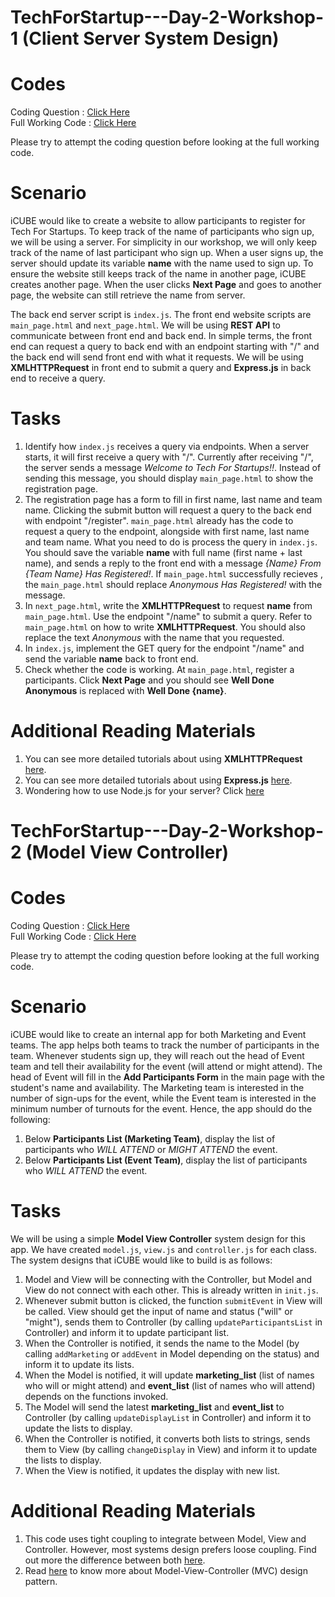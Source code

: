# TechForStartup---Day-2-Workshop-1 (Client Server System Design)

# Codes
Coding Question : [Click Here](https://codesandbox.io/s/tech-workshop-question-client-server-system-design-s1ui3?file=/src/index.js)
<br/>
Full Working Code : [Click Here](https://codesandbox.io/s/tech-workshop-client-server-system-design-ohf50?file=/src/index.js)

Please try to attempt the coding question before looking at the full working code.

# Scenario
iCUBE would like to create a website to allow participants to register for Tech For Startups. To keep track of the name of participants who sign up, we will be using a server. For simplicity in our workshop, we will only keep track of the name of last participant who sign up. When a user signs up, the server should update its variable **name** with the name used to sign up. To ensure the website still keeps track of the name in another page, iCUBE creates another page. When the user clicks **Next Page** and goes to another page, the website can still retrieve the name from server.

The back end server script is `index.js`. The front end website scripts are `main_page.html` and `next_page.html`. We will be using **REST API** to communicate between front end and back end. In simple terms, the front end can request a query to back end with an endpoint starting with "/" and the back end will send front end with what it requests. We will be using **XMLHTTPRequest** in front end to submit a query and **Express.js** in back end to receive a query.

# Tasks
1. Identify how `index.js` receives a query via endpoints. When a server starts, it will first receive a query with "/". Currently after receiving "/", the server sends a message *Welcome to Tech For Startups!!*. Instead of sending this message, you should display `main_page.html` to show the registration page.
2. The registration page has a form to fill in first name, last name and team name. Clicking the submit button will request a query to the back end with endpoint "/register". `main_page.html` already has the code to request a query to the endpoint, alongside with first name, last name and team name. What you need to do is process the query in `index.js`. You should save the variable **name** with full name (first name + last name), and sends a reply to the front end with a message *{Name} From {Team Name} Has Registered!*. If `main_page.html` successfully recieves , the `main_page.html` should replace *Anonymous Has Registered!* with the message.
3. In `next_page.html`, write the **XMLHTTPRequest** to request **name** from `main_page.html`. Use the endpoint "/name" to submit a query. Refer to `main_page.html` on how to write **XMLHTTPRequest**. You should also replace the text *Anonymous* with the name that you requested.
4. In `index.js`, implement the GET query for the endpoint "/name" and send the variable **name** back to front end.
5. Check whether the code is working. At `main_page.html`, register a participants. Click **Next Page** and you should see **Well Done Anonymous** is replaced with **Well Done {name}**.

# Additional Reading Materials
1. You can see more detailed tutorials about using **XMLHTTPRequest** [here](https://developer.mozilla.org/en-US/docs/Web/API/XMLHttpRequest/Using_XMLHttpRequest).
2. You can see more detailed tutorials about using **Express.js** [here](https://expressjs.com/en/5x/api.html).
3. Wondering how to use Node.js for your server? Click [here](https://codeburst.io/the-only-nodejs-introduction-youll-ever-need-d969a47ef219)

# TechForStartup---Day-2-Workshop-2 (Model View Controller)

# Codes
Coding Question : [Click Here](https://codesandbox.io/s/tech-workshop-question-model-view-controller-lu2fd?file=/index.html)
<br/>
Full Working Code : [Click Here](https://codesandbox.io/s/tech-workshop-model-view-controller-11lhe?file=/index.html)

Please try to attempt the coding question before looking at the full working code.

# Scenario
iCUBE would like to create an internal app for both Marketing and Event teams. The app helps both teams to track the number of participants in the team. Whenever students sign up, they will reach out the head of Event team and tell their availability for the event (will attend or might attend). The head of Event will fill in the **Add Participants Form** in the main page with the student's name and availability. The Marketing team is interested in the number of sign-ups for the event, while the Event team is interested in the minimum number of turnouts for the event. Hence, the app should do the following:

1. Below **Participants List (Marketing Team)**, display the list of participants who *WILL ATTEND* or *MIGHT ATTEND* the event.
2. Below **Participants List (Event Team)**, display the list of participants who *WILL ATTEND* the event.

# Tasks
We will be using a simple **Model View Controller** system design for this app. We have created `model.js`, `view.js` and `controller.js` for each class. The system designs that iCUBE would like to build is as follows:

1. Model and View will be connecting with the Controller, but Model and View do not connect with each other. This is already written in `init.js`.
2. Whenever submit button is clicked, the function `submitEvent` in View will be called. View should get the input of name and status ("will" or "might"), sends them to Controller (by calling `updateParticipantsList` in Controller) and inform it to update participant list.
3. When the Controller is notified, it sends the name to the Model (by calling `addMarketing` or `addEvent` in Model depending on the status) and inform it to update its lists.
4. When the Model is notified, it will update **marketing_list** (list of names who will or might attend) and **event_list** (list of names who will attend) depends on the functions invoked.
5. The Model will send the latest **marketing_list** and **event_list** to Controller (by calling `updateDisplayList` in Controller) and inform it to update the lists to display.
6. When the Controller is notified, it converts both lists to strings, sends them to View (by calling `changeDisplay` in View) and inform it to update the lists to display.
7. When the View is notified, it updates the display with new list.

# Additional Reading Materials
1. This code uses tight coupling to integrate between Model, View and Controller. However, most systems design prefers loose coupling. Find out more the difference between both [here](https://nordicapis.com/the-difference-between-tight-coupling-and-loose-coupling/).
2. Read [here](https://en.wikipedia.org/wiki/Model%E2%80%93view%E2%80%93controller) to know more about Model-View-Controller (MVC) design pattern.
